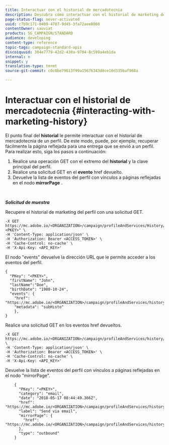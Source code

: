 ```yaml
---
title: Interactuar con el historial de mercadotecnia
description: Descubra cómo interactuar con el historial de marketing de los perfiles.
page-status-flag: never-activated
uuid: c7b9c171-0409-4707-9d45-3fa72aee8008
contentOwner: sauviat
products: SG_CAMPAIGN/STANDARD
audience: developing
content-type: reference
topic-tags: campaign-standard-apis
discoiquuid: 304e7779-42d2-430a-9704-8c599a4eb1da
internal: n
snippet: y
translation-type: tm+mt
source-git-commit: c0c0be79613f99a15676343d8ce10d335baf968a

---
```



# Interactuar con el historial de mercadotecnia {#interacting-with-marketing-history}

El punto final del **historial** le permite interactuar con el historial de mercadotecnia de un perfil.
De este modo, puede, por ejemplo, recuperar fácilmente la página reflejada para una entrega que se envió a un perfil. Para realizar esto, siga los pasos a continuación:

1. Realice una operación GET con el extremo del **historial** y la clave principal del perfil.
1. Realice una solicitud GET en el **evento** href devuelto.
1. Devuelve la lista de eventos del perfil con vínculos a páginas reflejadas en el nodo **mirrorPage** .

<br/>

***Solicitud de muestra***

Recupere el historial de marketing del perfil con una solicitud GET.

```
-X GET https://mc.adobe.io/<ORGANIZATION>/campaign/profileAndServices/History/"<PKEY>" \
-H 'Content-Type: application/json' \
-H 'Authorization: Bearer <ACCESS_TOKEN>' \
-H 'Cache-Control: no-cache' \
-H 'X-Api-Key: <API_KEY>'
```

El nodo "events" devuelve la dirección URL que le permite acceder a los eventos del perfil.

```
{
  "PKey": "<PKEY>",
  "firstName": "John",
  "lastName":"Doe",
  "birthDate": "1980-10-24",
  "events": {
    "href": "https://mc.adobe.io/<ORGANIZATION>/campaign/profileAndServices/history/<PKEY>/events/",
    "metadata": "subHisto"
    },
}
```

Realice una solicitud GET en los eventos href devueltos.

```
-X GET https://mc.adobe.io/<ORGANIZATION>/campaign/profileAndServices/history/<PKEY>/events \
-H 'Content-Type: application/json' \
-H 'Authorization: Bearer <ACCESS_TOKEN>' \
-H 'Cache-Control: no-cache' \
-H 'X-Api-Key: <API_KEY>'
```

Devuelve la lista de eventos del perfil con vínculos a páginas reflejadas en el nodo "mirrorPage".

```
    {
      "PKey": "<PKEY>",
      "category": "email",
      "date": "2018-05-17 08:44:49.366Z",
      "href": "https://mc.adobe.io/<ORGANIZATION>/campaign/profileAndServices/history/<PKEY>/events/<PKEY>",
      "label": "Send via email",
      "mirrorPage": {
        "href": "https://mc.adobe.io/<ORGANIZATION>/campaign/profileAndServices/history/<PKEY>/events/<PKEY>/mirrorPage/"
      },
      "type": "outbound"
    }
```
